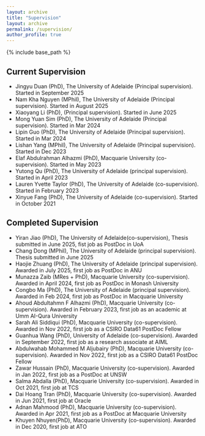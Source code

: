 ```yaml
---
layout: archive
title: "Supervision"
layout: archive
permalink: /supervision/
author_profile: true
---
```


{% include base_path %}


## Current Supervision
- Jingyu Duan (PhD), The University of Adelaide (Principal supervision). Started in September 2025
- Nam Kha Nguyen (MPhil), The University of Adelaide (Principal supervision). Started in August 2025
- Xiaoyang Li (PhD), (Principal supervision). Started in June 2025 
- Mong Yuan Sim (PhD), The University of Adelaide (Principal supervision). Started in Mar 2024
- Lipin Guo (PhD), The University of Adelaide (Principal supervision). Started in Mar 2024
- Lishan Yang (MPhil), The University of Adelaide (Principal supervision). Started in Dec 2023
- Elaf Abdulrahman Alhazmi (PhD), Macquarie University (co-supervision). Started in May 2023
- Yutong Qu (PhD), The University of Adelaide (principal supervision). Started in April 2023
- Lauren Yvette Taylor (PhD), The University of Adelaide (co-supervision). Started in February 2023
- Xinyue Fang (PhD), The University of Adelaide (co-supervision). Started in October 2021

## Completed Supervision
- Yiran Jiao (PhD), The University of Adelaide(co-supervision), Thesis submitted in June 2025, fist job as PostDoc in UoA
- Chang Dong (MPhil), The University of Adelaide (principal supervision). Thesis submitted in June 2025
- Haojie Zhuang (PhD), The University of Adelaide (principal supervision). Awarded in July 2025, first job as PostDoc in ANU
- Munazza Zaib (MRes + PhD), Macquarie University (co-supervision). Awarded in April 2024, first job as PostDoc in Monash University
- Congbo Ma (PhD), The University of Adelaide (principal supervision). Awarded in Feb 2024, first job as PostDoc in Macquarie University
-  Ahoud Abdultahmn F Alhazmi (PhD), Macquarie University (co-supervision). Awarded in February 2023, first job as an academic at Umm AI-Qura University
- Sarah Ali Siddiqui (PhD), Macquarie University (co-supervision). Awarded in Nov 2022, first job as a CSIRO Data61 PostDoc Fellow
- Guanhua Wang (PhD), University of Adelaide (co-supervision). Awarded in September 2022, first job as a research associate at AIML  
- Abdulwahab Mohammed M Aljubairy (PhD), Macquarie University (co-supervision). Awarded in Nov 2022, first job as a CSIRO Data61 PostDoc Fellow
- Zawar Hussain (PhD), Macquarie University (co-supervision). Awarded in Jan 2022, first job as a PostDoc at UNSW
- Salma Abdalla (PhD), Macquarie University (co-supervision). Awarded in Oct 2021, first job at TCS
- Dai Hoang Tran (PhD), Macquarie University (co-supervision). Awarded in Jun 2021, first job at Oracle
- Adnan Mahmood (PhD), Macquarie University (co-supervision). Awarded in Apr 2021, first job as a PostDoc at Macquarie University
- Khuyen Nhuyen(PhD), Macquarie University (co-supervision). Awarded in Dec 2020, first job at ATO
